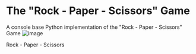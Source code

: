 # The "Rock - Paper - Scissors" Game
A console base Python implementation of the "Rock - Paper - Scissors" Game
![image](https://github.com/Nenogzar/RockPaperScissorsByNenogzar/assets/103338442/0707dd0f-1716-43f8-80df-f9c2de2c9a17)

Rock - Paper - Scissors 
